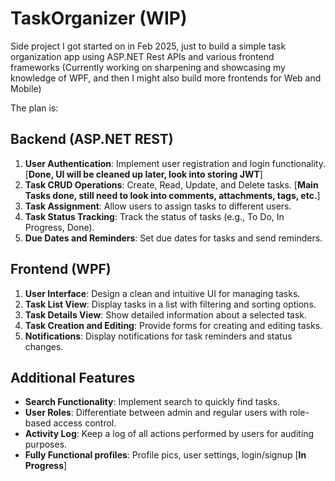 # TaskOrganizer (WIP)
Side project I got started on in Feb 2025, just to build a simple task organization app using ASP.NET Rest APIs and various frontend frameworks (Currently working on sharpening and showcasing my knowledge of WPF, and then I might also build more frontends for Web and Mobile)

The plan is:
## Backend (ASP.NET REST)
1. **User Authentication**: Implement user registration and login functionality. [**Done, UI will be cleaned up later, look into storing JWT**]
2. **Task CRUD Operations**: Create, Read, Update, and Delete tasks. [**Main Tasks done, still need to look into comments, attachments, tags, etc.**]
3. **Task Assignment**: Allow users to assign tasks to different users.
4. **Task Status Tracking**: Track the status of tasks (e.g., To Do, In Progress, Done).
5. **Due Dates and Reminders**: Set due dates for tasks and send reminders.

## Frontend (WPF)
1. **User Interface**: Design a clean and intuitive UI for managing tasks.
2. **Task List View**: Display tasks in a list with filtering and sorting options.
3. **Task Details View**: Show detailed information about a selected task.
4. **Task Creation and Editing**: Provide forms for creating and editing tasks.
5. **Notifications**: Display notifications for task reminders and status changes.

## Additional Features
- **Search Functionality**: Implement search to quickly find tasks.
- **User Roles**: Differentiate between admin and regular users with role-based access control.
- **Activity Log**: Keep a log of all actions performed by users for auditing purposes.
- **Fully Functional profiles**: Profile pics, user settings, login/signup [**In Progress**]
